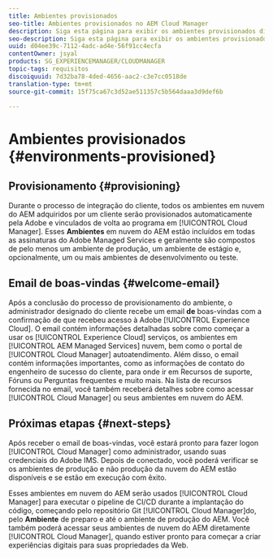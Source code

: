 ```yaml
---
title: Ambientes provisionados
seo-title: Ambientes provisionados no AEM Cloud Manager
description: Siga esta página para exibir os ambientes provisionados disponíveis no Cloud Manager
seo-description: Siga esta página para exibir os ambientes provisionados disponíveis no AEM Cloud Manager.
uuid: d04ee39c-7112-4adc-ad4e-56f91cc4ecfa
contentOwner: jsyal
products: SG_EXPERIENCEMANAGER/CLOUDMANAGER
topic-tags: requisitos
discoiquuid: 7d32ba78-4ded-4656-aac2-c3e7cc0518de
translation-type: tm+mt
source-git-commit: 15f75ca67c3d52ae511357c5b564daaa3d9def6b

---
```



# Ambientes provisionados {#environments-provisioned}

## Provisionamento {#provisioning}

Durante o processo de integração do cliente, todos os ambientes em nuvem do AEM adquiridos por um cliente serão provisionados automaticamente pela Adobe e vinculados de volta ao programa em [!UICONTROL Cloud Manager]. Esses **Ambientes** em nuvem do AEM estão incluídos em todas as assinaturas do Adobe Managed Services e geralmente são compostos de pelo menos um ambiente de produção, um ambiente de estágio e, opcionalmente, um ou mais ambientes de desenvolvimento ou teste.

## Email de boas-vindas {#welcome-email}

Após a conclusão do processo de provisionamento do ambiente, o administrador designado do cliente recebe um email **de** boas-vindas com a confirmação de que recebeu acesso à Adobe [!UICONTROL Experience Cloud]. O email contém informações detalhadas sobre como começar a usar os [!UICONTROL Experience Cloud] serviços, os ambientes em [!UICONTROL AEM Managed Services] nuvem, bem como o portal de [!UICONTROL Cloud Manager] autoatendimento. Além disso, o email contém informações importantes, como as informações de contato do engenheiro de sucesso do cliente, para onde ir em Recursos de suporte, Fóruns ou Perguntas frequentes e muito mais. Na lista de recursos fornecida no email, você também receberá detalhes sobre como acessar [!UICONTROL Cloud Manager] ou seus ambientes em nuvem do AEM.

## Próximas etapas {#next-steps}

Após receber o email de boas-vindas, você estará pronto para fazer logon [!UICONTROL Cloud Manager] como administrador, usando suas credenciais do Adobe IMS. Depois de conectado, você poderá verificar se os ambientes de produção e não produção da nuvem do AEM estão disponíveis e se estão em execução com êxito.

Esses ambientes em nuvem do AEM serão usados [!UICONTROL Cloud Manager] para executar o pipeline de CI/CD durante a implantação do código, começando pelo repositório Git [!UICONTROL Cloud Manager]do, pelo **Ambiente** de preparo e até o ambiente de produção do AEM. Você também poderá acessar seus ambientes de nuvem do AEM diretamente [!UICONTROL Cloud Manager], quando estiver pronto para começar a criar experiências digitais para suas propriedades da Web.
